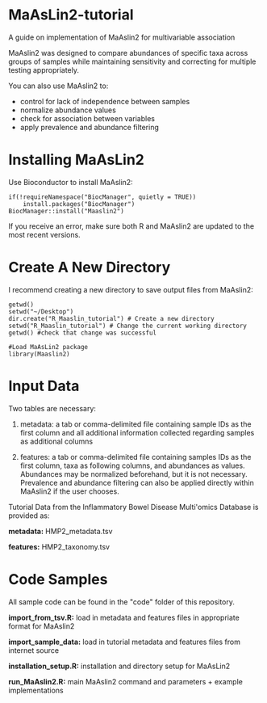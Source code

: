 # MaAsLin2-tutorial
A guide on implementation of MaAslin2 for multivariable association

MaAslin2 was designed to compare abundances of specific taxa across groups of samples while maintaining sensitivity and correcting for multiple testing appropriately. 

You can also use MaAslin2 to: 
  - control for lack of independence between samples
  - normalize abundance values 
  - check for association between variables
  - apply prevalence and abundance filtering


# Installing MaAsLin2

Use Bioconductor to install MaAslin2: 
```{r installation}
if(!requireNamespace("BiocManager", quietly = TRUE))
    install.packages("BiocManager")
BiocManager::install("Maaslin2")
```
If you receive an error, make sure both R and MaAslin2 are updated to the most recent versions. 


# Create A New Directory

I recommend creating a new directory to save output files from MaAslin2: 
```{r directory}
getwd()
setwd("~/Desktop")
dir.create("R_Maaslin_tutorial") # Create a new directory
setwd("R_Maaslin_tutorial") # Change the current working directory 
getwd() #check that change was successful

#Load MaAsLin2 package 
library(Maaslin2)
```

# Input Data

Two tables are necessary: 

  1. metadata: a tab or comma-delimited file containing sample IDs as the first column and all additional information collected regarding samples as additional columns
  
  3. features: a tab or comma-delimited file containing samples IDs as the first column, taxa as following columns, and abundances as values. Abundances may be normalized beforehand, but it is not necessary. Prevalence and abundance filtering can also be applied directly within MaAslin2 if the user chooses.


Tutorial Data from the Inflammatory Bowel Disease Multi'omics Database is provided as: 

  **metadata:** HMP2_metadata.tsv
  
  **features:** HMP2_taxonomy.tsv 


# Code Samples

All sample code can be found in the "code" folder of this repository. 

**import_from_tsv.R:** load in metadata and features files in appropriate format for MaAslin2

**import_sample_data:** load in tutorial metadata and features files from internet source 

**installation_setup.R:** installation and directory setup for MaAsLin2

**run_MaAslin2.R:** main MaAslin2 command and parameters + example implementations
